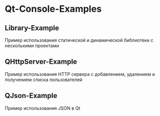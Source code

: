 # Qt-Console-Examples

## Library-Example

Пример использования статической и динамической библиотеки с несколькими проектами

## QHttpServer-Example

Пример использования HTTP сервера с добавлением, удалением и получением списка пользователей

## QJson-Example

Пример использования JSON в Qt